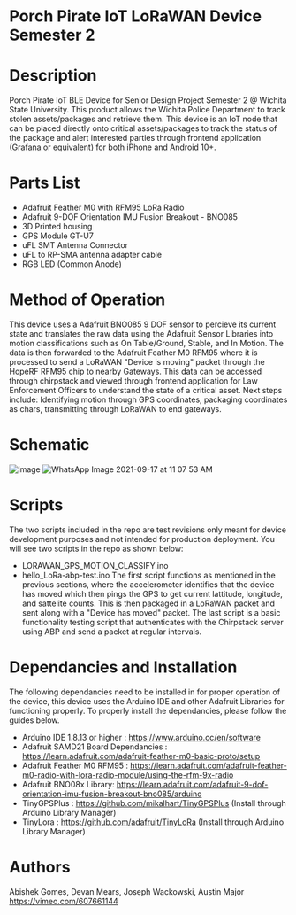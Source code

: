 # Porch Pirate IoT LoRaWAN Device Semester 2

# Description
Porch Pirate IoT BLE Device for Senior Design Project Semester 2 @ Wichita State University. This product allows the Wichita Police Department to track stolen assets/packages and retrieve them. This device is an IoT node that can be placed directly onto critical assets/packages to track the status of the package and alert interested parties through frontend application (Grafana or equivalent) for both iPhone and Android 10+.

# Parts List 
* Adafruit Feather M0 with RFM95 LoRa Radio 
* Adafruit 9-DOF Orientation IMU Fusion Breakout - BNO085
* 3D Printed housing
* GPS Module GT-U7
* uFL SMT Antenna Connector
* uFL to RP-SMA antenna adapter cable
* RGB LED (Common Anode)


# Method of Operation
This device uses a Adafruit BNO085 9 DOF sensor to percieve its current state and translates the raw data using the Adafruit Sensor Libraries into motion classifications such as On Table/Ground, Stable, and In Motion. The data is then forwarded to the Adafruit Feather M0 RFM95 where it is processed to send a LoRaWAN "Device is moving" packet through the HopeRF RFM95 chip to nearby Gateways. This data can be accessed through chirpstack and viewed through frontend application for Law Enforcement Officers to understand the state of a critical asset. Next steps include: Identifying motion through GPS coordinates, packaging coordinates as chars, transmitting through LoRaWAN to end gateways.


# Schematic
![image](https://user-images.githubusercontent.com/69644136/115118302-29b3da80-9f68-11eb-86fe-3ad450fbcc1e.png)
![WhatsApp Image 2021-09-17 at 11 07 53 AM](https://user-images.githubusercontent.com/69644136/133819804-879bdd46-a264-48e3-852f-415aea89bee7.jpeg)

# Scripts
The two scripts included in the repo are test revisions only meant for device development purposes and not intended for production deployment. You will see two scripts in the repo as shown below:
* LORAWAN_GPS_MOTION_CLASSIFY.ino
* hello_LoRa-abp-test.ino
The first script functions as mentioned in the previous sections, where the accelerometer identifies that the device has moved which then pings the GPS to get current lattitude, longitude, and sattelite counts. This is then packaged in a LoRaWAN packet and sent along with a "Device has moved" packet.
The last script is a basic functionality testing script that authenticates with the Chirpstack server using ABP and send a packet at regular intervals.

# Dependancies and Installation
The following dependancies need to be installed in for proper operation of the device, this device uses the Arduino IDE and other Adafruit Libraries for functioning properly. To properly install the dependancies, please follow the guides below.
* Arduino IDE 1.8.13 or higher : https://www.arduino.cc/en/software
* Adafruit SAMD21 Board Dependancies : https://learn.adafruit.com/adafruit-feather-m0-basic-proto/setup
* Adafruit Feather M0 RFM95 : https://learn.adafruit.com/adafruit-feather-m0-radio-with-lora-radio-module/using-the-rfm-9x-radio
* Adafruit BNO08x Library: https://learn.adafruit.com/adafruit-9-dof-orientation-imu-fusion-breakout-bno085/arduino
* TinyGPSPlus : https://github.com/mikalhart/TinyGPSPlus (Install through Arduino Library Manager)
* TinyLora : https://github.com/adafruit/TinyLoRa (Install through Arduino Library Manager)

# Authors
Abishek Gomes, Devan Mears, Joseph Wackowski, Austin Major
https://vimeo.com/607661144

